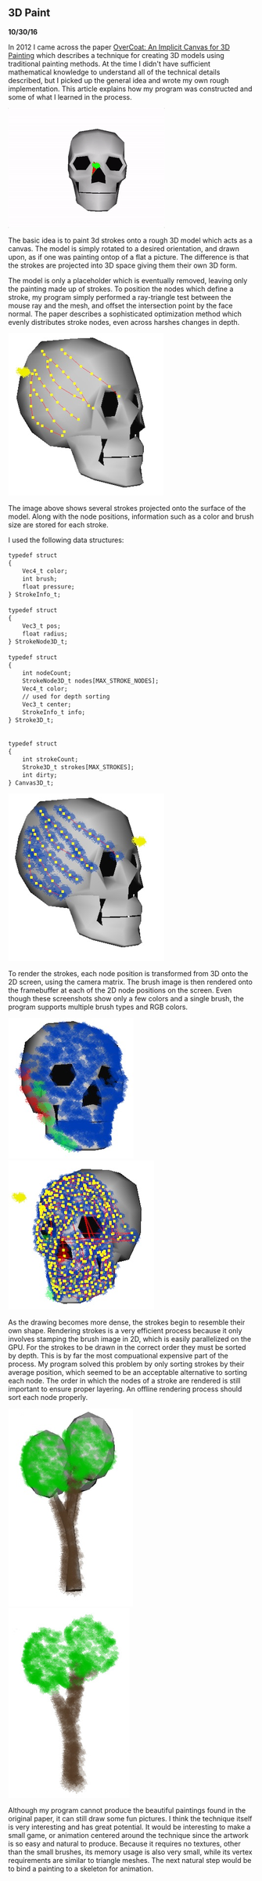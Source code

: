 3D Paint 
--------------------------
**10/30/16**

In 2012 I came across the paper [OverCoat: An Implicit Canvas for 3D Painting](http://zurich.disneyresearch.com/OverCoat/)
which describes a technique for creating 3D models using traditional painting methods. At the time I didn't have sufficient mathematical knowledge
to understand all of the technical details described, but I picked up the general idea and wrote my own rough implementation.
This article explains how my program was constructed and some of what I learned in the process.

![3d paint gif](anim.gif)

The basic idea is to paint 3d strokes onto a rough 3D model which acts as a canvas. 
The model is simply rotated to a desired orientation, and drawn upon, as if one was painting ontop of a flat a picture. 
The difference is that the strokes are projected into 3D space giving them their own 3D form.

The model is only a placeholder which is eventually removed, leaving only the painting made up of strokes.
To position the nodes which define a stroke, my program simply performed a ray-triangle test between the mouse ray and the mesh, and offset the intersection point by the face normal. 
The paper describes a sophisticated optimization method which evenly distributes stroke nodes, even across harshes changes in depth.

![screen 1](screen1.jpg)

The image above shows several strokes projected onto the surface of the model.
Along with the node positions, information such as a color and brush size are stored for each stroke. 

I used the following data structures:

```
typedef struct
{
    Vec4_t color;
    int brush;
    float pressure;
} StrokeInfo_t;

typedef struct
{
    Vec3_t pos;
    float radius;
} StrokeNode3D_t;

typedef struct
{
    int nodeCount;
    StrokeNode3D_t nodes[MAX_STROKE_NODES];
    Vec4_t color;
    // used for depth sorting
    Vec3_t center;
    StrokeInfo_t info;
} Stroke3D_t;


typedef struct
{
    int strokeCount;
    Stroke3D_t strokes[MAX_STROKES];
    int dirty;
} Canvas3D_t;
```

![screenshot 2](screen2.jpg)

To render the strokes, each node position is transformed from 3D onto the 2D screen, using the camera matrix. The brush image is then rendered onto the framebuffer at each of the 2D node positions on the screen. Even though these screenshots show only a few colors and a single brush, the program supports multiple brush types and RGB colors.

![screenshot 4](screen4.jpg) ![screenshot 3](screen3.jpg)

As the drawing becomes more dense, the strokes begin to resemble their own shape. 
Rendering strokes is a very efficient process because it only involves stamping the brush image in 2D, which is easily parallelized on the GPU.
For the strokes to be drawn in the correct order they must be sorted by depth. This is by far the most compuational expensive part of the process.
My program solved this problem by only sorting strokes by their average position, which seemed to be an acceptable alternative to sorting each node.
The order in which the nodes of a stroke are rendered is still important to ensure proper layering. An offline rendering process should sort each node properly.

![screenshot 5](screen5.jpg) ![screenshot 6](screen6.jpg)

Although my program cannot produce the beautiful paintings found in the original paper, it can still draw some fun pictures.
I think the technique itself is very interesting and has great potential. It would be interesting to make a small game, or animation centered around the technique since the artwork is so easy and natural to produce.
Because it requires no textures, other than the small brushes, its memory usage is also very small, while its vertex requirements are similar to triangle meshes.
The next natural step would be to bind a painting to a skeleton for animation.
